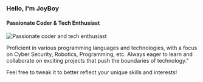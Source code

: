 ### Hello, I'm JoyBoy
#### Passionate Coder & Tech Enthusiast
![Passionate coder and tech enthusiast](https://user-images.githubusercontent.com/74038190/225813708-98b745f2-7d22-48cf-9150-083f1b00d6c9.gif)

Proficient in various programming languages and technologies, with a focus on Cyber Security, Robotics, Programming, etc. Always eager to learn and collaborate on exciting projects that push the boundaries of technology."

Feel free to tweak it to better reflect your unique skills and interests!





